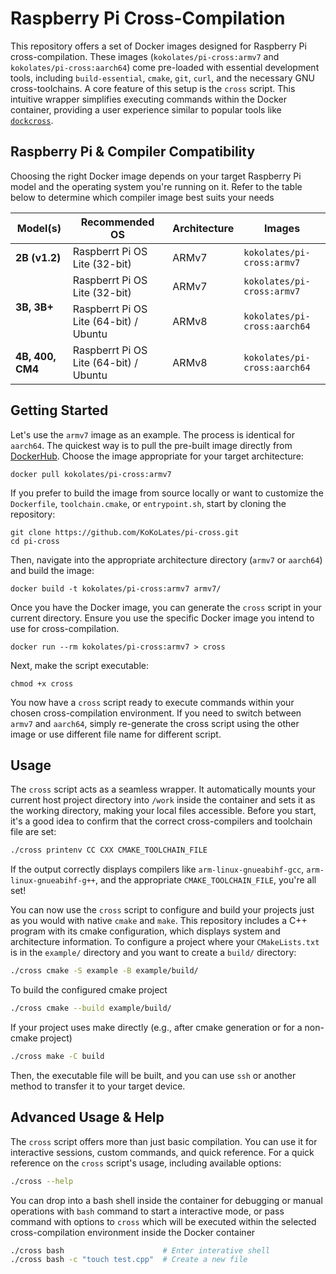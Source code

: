 # Raspberry Pi Cross-Compilation
This repository offers a set of Docker images designed for Raspberry Pi cross-compilation. These images (`kokolates/pi-cross:armv7` and `kokolates/pi-cross:aarch64`) come pre-loaded with essential development tools, including `build-essential`, `cmake`, `git`, `curl`, and the necessary GNU cross-toolchains. A core feature of this setup is the `cross` script. This intuitive wrapper simplifies executing commands within the Docker container, providing a user experience similar to popular tools like [`dockcross`](https://github.com/dockcross/dockcross).

## Raspberry Pi & Compiler Compatibility
Choosing the right Docker image depends on your target Raspberry Pi model and the operating system you're running on it. Refer to the table below to determine which compiler image best suits your needs

<table>
  <thead>
    <tr>
      <th>Model(s)</th>
      <th>Recommended OS</th>
      <th>Architecture</th>
      <th>Images</th>
    </tr>
  </thead>
  <tbody>
    <tr>
      <td><strong>2B (v1.2)</strong></td>
      <td>Raspberrt Pi OS Lite (32-bit)</td>
      <td>ARMv7</td>
      <td><code>kokolates/pi-cross:armv7</code></td>
    </tr>
    <tr>
      <td rowspan="2"><strong>3B, 3B+</strong></td>
      <td>Raspberrt Pi OS Lite (32-bit)</td>
      <td>ARMv7</td>
      <td><code>kokolates/pi-cross:armv7</code></td>
    </tr>
    <tr>
      <td>Raspberrt Pi OS Lite (64-bit) / Ubuntu</td>
      <td>ARMv8</td>
      <td><code>kokolates/pi-cross:aarch64</code></td>
    </tr>
    <tr>
      <td><strong>4B, 400, CM4</strong></td>
      <td>Raspberrt Pi OS Lite (64-bit) / Ubuntu</td>
      <td>ARMv8</td>
      <td><code>kokolates/pi-cross:aarch64</code></td>
    </tr>
  </tbody>
</table>

## Getting Started
Let's use the `armv7` image as an example. The process is identical for `aarch64`. The quickest way is to pull the pre-built image directly from [DockerHub](https://hub.docker.com/r/kokolates/pi-cross). Choose the image appropriate for your target architecture:

```shell
docker pull kokolates/pi-cross:armv7
```

If you prefer to build the image from source locally or want to customize the `Dockerfile`, `toolchain.cmake`, or `entrypoint.sh`, start by cloning the repository:

```shell
git clone https://github.com/KoKoLates/pi-cross.git
cd pi-cross
```

Then, navigate into the appropriate architecture directory (`armv7` or `aarch64`) and build the image:

```shell
docker build -t kokolates/pi-cross:armv7 armv7/
```

Once you have the Docker image, you can generate the `cross` script in your current directory. Ensure you use the specific Docker image you intend to use for cross-compilation.

```shell
docker run --rm kokolates/pi-cross:armv7 > cross
```

Next, make the script executable:

```
chmod +x cross
```

You now have a `cross` script ready to execute commands within your chosen cross-compilation environment. If you need to switch between `armv7` and `aarch64`, simply re-generate the cross script using the other image or use different file name for different script.

## Usage

The `cross` script acts as a seamless wrapper. It automatically mounts your current host project directory into `/work` inside the container and sets it as the working directory, making your local files accessible. Before you start, it's a good idea to confirm that the correct cross-compilers and toolchain file are set:

```bash
./cross printenv CC CXX CMAKE_TOOLCHAIN_FILE
```

If the output correctly displays compilers like `arm-linux-gnueabihf-gcc`, `arm-linux-gnueabihf-g++`, and the appropriate `CMAKE_TOOLCHAIN_FILE`, you're all set!

You can now use the `cross` script to configure and build your projects just as you would with native `cmake` and `make`. This repository includes a C++ program with its cmake configuration, which displays system and architecture information. To configure a project where your `CMakeLists.txt` is in the `example/` directory and you want to create a `build/` directory:

```bash
./cross cmake -S example -B example/build/
```

To build the configured cmake project

```bash
./cross cmake --build example/build/
```

If your project uses make directly (e.g., after cmake generation or for a non-cmake project)

```bash
./cross make -C build
```
Then, the executable file will be built, and you can use `ssh` or another method to transfer it to your target device.

## Advanced Usage & Help
The `cross` script offers more than just basic compilation. You can use it for interactive sessions, custom commands, and quick reference. For a quick reference on the `cross` script's usage, including available options:

```bash
./cross --help
```

You can drop into a bash shell inside the container for debugging or manual operations with `bash` command to start a interactive mode, or pass command with options to `cross` which will be executed within the selected cross-compilation environment inside the Docker container 

```bash
./cross bash                      # Enter interative shell
./cross bash -c "touch test.cpp"  # Create a new file
```


